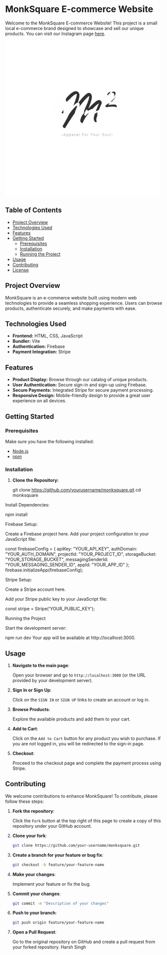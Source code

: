# MonkSquare E-commerce Website

Welcome to the MonkSquare E-commerce Website! This project is a small local e-commerce brand designed to showcase and sell our unique products. You can visit our Instagram page [here](https://www.instagram.com/monksquare.in/).

![MonkSquare Banner](./public/images/monksqLogo1.png)

## Table of Contents

- [Project Overview](#project-overview)
- [Technologies Used](#technologies-used)
- [Features](#features)
- [Getting Started](#getting-started)
  - [Prerequisites](#prerequisites)
  - [Installation](#installation)
  - [Running the Project](#running-the-project)
- [Usage](#usage)
- [Contributing](#contributing)
- [License](#license)

## Project Overview

MonkSquare is an e-commerce website built using modern web technologies to provide a seamless shopping experience. Users can browse products, authenticate securely, and make payments with ease.

## Technologies Used

- **Frontend:** HTML, CSS, JavaScript
- **Bundler:** Vite
- **Authentication:** Firebase
- **Payment Integration:** Stripe

## Features

- **Product Display:** Browse through our catalog of unique products.
- **User Authentication:** Secure sign-in and sign-up using Firebase.
- **Secure Payments:** Integrated Stripe for secure payment processing.
- **Responsive Design:** Mobile-friendly design to provide a great user experience on all devices.

## Getting Started

### Prerequisites

Make sure you have the following installed:

- [Node.js](https://nodejs.org/en/download/)
- [npm](https://www.npmjs.com/get-npm)

### Installation

1. **Clone the Repository:**

   git clone https://github.com/yourusername/monksquare.git
   cd monksquare

Install Dependencies:


npm install

Firebase Setup:

Create a Firebase project here.
Add your project configuration to your JavaScript file:

const firebaseConfig = {
  apiKey: "YOUR_API_KEY",
  authDomain: "YOUR_AUTH_DOMAIN",
  projectId: "YOUR_PROJECT_ID",
  storageBucket: "YOUR_STORAGE_BUCKET",
  messagingSenderId: "YOUR_MESSAGING_SENDER_ID",
  appId: "YOUR_APP_ID"
};
firebase.initializeApp(firebaseConfig);

Stripe Setup:

Create a Stripe account here.

Add your Stripe public key to your JavaScript file:

const stripe = Stripe('YOUR_PUBLIC_KEY');

Running the Project

Start the development server:


npm run dev
Your app will be available at http://localhost:3000.


## Usage

1. **Navigate to the main page**:

    Open your browser and go to `http://localhost:3000` (or the URL provided by your development server).

2. **Sign In or Sign Up**:

    Click on the `SIGN IN` or `SIGN UP` links to create an account or log in.

3. **Browse Products**:

    Explore the available products and add them to your cart.

4. **Add to Cart**:

    Click on the `Add to Cart` button for any product you wish to purchase. If you are not logged in, you will be redirected to the sign-in page.

5. **Checkout**:

    Proceed to the checkout page and complete the payment process using Stripe.

## Contributing

We welcome contributions to enhance MonkSquare! To contribute, please follow these steps:

1. **Fork the repository**:

    Click the `Fork` button at the top right of this page to create a copy of this repository under your GitHub account.

2. **Clone your fork**:

    ```sh
    git clone https://github.com/your-username/monksquare.git
    ```

3. **Create a branch for your feature or bug fix**:

    ```sh
    git checkout -b feature/your-feature-name
    ```

4. **Make your changes**:

    Implement your feature or fix the bug.

5. **Commit your changes**:

    ```sh
    git commit -m "Description of your changes"
    ```

6. **Push to your branch**:

    ```sh
    git push origin feature/your-feature-name
    ```

7. **Open a Pull Request**:

    Go to the original repository on GitHub and create a pull request from your forked repository.
    Harsh Singh
